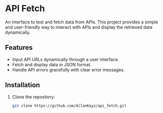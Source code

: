 # API Fetch

An interface to test and fetch data from APIs. This project provides a simple and user-friendly way to interact with APIs and display the retrieved data dynamically.

## Features
- Input API URLs dynamically through a user interface.
- Fetch and display data in JSON format.
- Handle API errors gracefully with clear error messages.

## Installation
1. Clone the repository:
   ```bash
   git clone https://github.com/AllanKayz/api_fetch.git